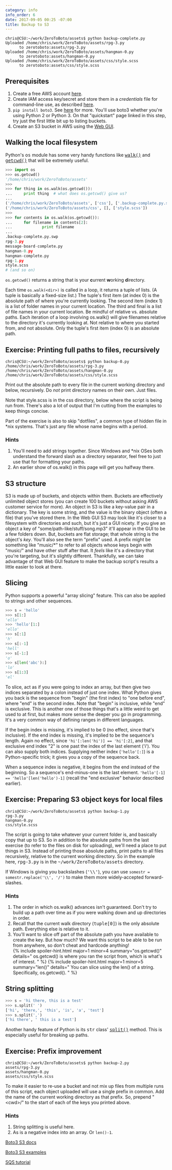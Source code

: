```yaml
---
category: info
info_order: 6
date: 2017-09-05 00:25 -07:00
title: Backup to S3
---
```


```
chris@CSU:~/work/ZeroToBoto/assets$ python backup-complete.py
Uploaded /home/chris/work/ZeroToBoto/assets/rpg-3.py
      to zerotoboto:assets/rpg-3.py
Uploaded /home/chris/work/ZeroToBoto/assets/hangman-0.py
      to zerotoboto:assets/hangman-0.py
Uploaded /home/chris/work/ZeroToBoto/assets/css/style.scss
      to zerotoboto:assets/css/style.scss
```

<!-- more -->


## Prerequisites

1. Create a free AWS account [here](https://aws.amazon.com/free/).
1. Create IAM access key/secret and store them in a *credentials* file for command-line use, as described [here](http://docs.aws.amazon.com/cli/latest/userguide/cli-config-files.html).
1. `pip install boto3`.  See [here](https://boto3.readthedocs.io/en/latest/guide/quickstart.html) for more.  You'll use boto3 whether you're using Python 2 or Python 3.
	On that "quickstart" page linked in this step, try just the first little bit up to listing buckets.
1. Create an S3 bucket in AWS using the [Web GUI](https://s3.console.aws.amazon.com/s3/home).


## Walking the local filesystem

Python's <tt>os</tt> module has some very handy functions like <tt>[walk()](https://docs.python.org/2/library/os.html#os.walk)</tt> and <tt>[getcwd()](https://docs.python.org/2/library/os.html#os.getcwd)</tt> that will be extremely useful.

```python
>>> import os
>>> os.getcwd()
'/home/chris/work/ZeroToBoto/assets'
>>> 
>>> for thing in os.walk(os.getcwd()):
...     print thing  # what does os.getcwd() give us?
... 
('/home/chris/work/ZeroToBoto/assets', ['css'], ['.backup-complete.py.swp', 'rpg-3.py', 'message-board-complete.py', 'hangman-0.py', 'hangman-complete.py', 'rpg-1.py', 'guessing-game-0.py', 'guessing-game-2.py', 'guessing-game-complete.py', 'rpg-2.py', 'guessing-game-1.py', 'adventure-complete.py', 'adventure-1.py', 'hello-python-complete.py', 'adventure-0.py', 'hangman-dictionary.txt', 'rpg-0.py', 'hangman-2.py', 'backup-complete.py', 'hangman-3.py', 'hangman-1.py', 'rpg-4.py', 'rpg-complete.py', 'echo-server-complete.py'])
('/home/chris/work/ZeroToBoto/assets/css', [], ['style.scss'])
>>> 
>>> for contents in os.walk(os.getcwd()):
...     for filename in contents[2]:
...             print filename
... 
.backup-complete.py.swp
rpg-3.py
message-board-complete.py
hangman-0.py
hangman-complete.py
rpg-1.py
style.scss
# (and so on)
```

`os.getcwd()` returns a string that is your **c**urrent **w**orking **d**irectory.

Each time `os.walk(<dir>)` is called in a loop, it returns a tuple of lists.
(A tuple is basically a fixed-size list.)
The tuple's first item (at index 0) is the absolute path of where you're currently looking.
The second item (index 1) is a list of folder names in your current location.
The third and final is a list of file names in your current location.
Be mindful of relative vs. absolute paths.
Each iteration of a loop involving os.walk() will give filenames relative to the directory it's currently looking at.
Not relative to where you started from, and not absolute.
Only the tuple's first item (index 0) is an absolute path.


## Exercise: Printing full paths to files, recursively

```
chris@CSU:~/work/ZeroToBoto/assets$ python backup-0.py 
/home/chris/work/ZeroToBoto/assets/rpg-3.py
/home/chris/work/ZeroToBoto/assets/hangman-0.py
/home/chris/work/ZeroToBoto/assets/css/style.scss
```

Print out the absolute path to every file in the current working directory and below, recursively.
Do *not* print directory names on their own.
Just files.

Note that style.scss is in the css directory, below where the script is being run from.
There's also a lot of output that I'm cutting from the examples to keep things concise.

Part of the exercise is also to skip "dotfiles", a common type of hidden file in \*nix systems.
That's just any file whose name begins with a period.

### Hints

1. You'll need to add strings together.
	Since Windows and \*nix OSes both understand the forward slash as a directory separator, feel free to just use that for formatting your paths.
2. An earlier show of os.walk() in this page will get you halfway there.


## S3 structure

S3 is made up of buckets, and objects within them.
Buckets are effectively unlimited object stores (you can create 100 buckets without asking AWS customer service for more).
An object in S3 is like a key-value pair in a dictionary.
The key is some string, and the value is the binary object (often a file) that you've stored there.
In the Web GUI S3 may look like it's closer to a filesystem with directories and such, but it's just a GUI nicety.
If you give an object a key of "some/path-like/stuff/song.mp3" it'll appear in the GUI to be a few folders down.
But, buckets are flat storage; that whole string is the object's *key*.
You'll also see the term "prefix" used.
A prefix might be something like "music/\*" to refer to all objects whose keys begin with "music/" and have other stuff after that.
It *feels* like it's a directory that you're targeting, but it's slightly different.
Thankfully, we can take advantage of that Web GUI feature to make the backup script's results a little easier to look at there.


## Slicing

Python supports a powerful "array slicing" feature.
This can also be applied to strings and other sequences.

```python
>>> s = 'hello'
>>> s[1:]
'ello'
>>> 'hello'[1:]
'ello'
>>> s[:1]
'h'
>>> s[:-1]
'hell'
>>> s[-1:]
'o'
>>> s[len('abc'):]
'lo'
>>> s[1:3]
'el'
```

To slice, act as if you were going to index an array, but then give two indices separated by a colon instead of just one index.
What Python gives you back is the sequence from "begin" (the first index) to "one before end", where "end" is the second index.
Note that "begin" is inclusive, while "end" is exclusive.
This is another one of those things that's a little weird to get used to at first, but makes more sense the deeper you go in programming.
It's a very common way of defining ranges in different languages.

If the begin index is missing, it's implied to be 0 (no effect, since that's inclusive).
If the end index is missing, it's implied to be the sequence's length.
Again no effect, since `'hi'[:len('hi')] == 'hi'[:2]`, and that exclusive end index "2" is one past the index of the last element ('i').
You can also supply both indices.
Supplying neither index (`'hello'[:]`) is a Python-specific trick; it gives you a copy of the sequence back.

When a sequence index is negative, it begins from the end instead of the beginning.
So a sequence's end-minus-one is the last element.
`'hello'[-1] == 'hello'[len('hello')-1]` (recall the "end exclusive" behavior described earlier).


## Exercise: Preparing S3 object keys for local files

```
chris@CSU:~/work/ZeroToBoto/assets$ python backup-1.py 
rpg-3.py
hangman-0.py
css/style.scss
```

The script is going to take whatever your current folder is, and basically copy that up to S3.
So in addition to the absolute paths from the last exercise (to refer to the files on disk for uploading), we'll need a place to put things in S3.
Instead of printing those absolute paths, print paths to all files recursively, relative to the current working directory.
So in the example here, <tt>rpg-3.py</tt> is in the <tt>~/work/ZeroToBoto/assets</tt> directory.

If Windows is giving you backslashes (<tt>'\\\\'</tt>), you can use `somestr = somestr.replace('\\', '/')` to make them more widely-accepted forward-slashes.

### Hints

<ol>
<li>The order in which os.walk() advances isn't guaranteed.
	Don't try to build up a path over time as if you were walking down and up directories in order.</li>
<li>Recall that the current walk directory (<tt>tuple[0]</tt>) is the only absolute path.
	Everything else is relative to it.</li>
<li>You'll want to slice off part of the absolute path you have available to create the key.
	But how much?  We want this script to be able to be run from anywhere, so don't cheat and hardcode anything!</li>
{% include spoiler-hint.html major=1 minor=4
	summary="os.getcwd()"
	details="
		os.getcwd() is where you ran the script from, which is what's of interest.
" %}
{% include spoiler-hint.html major=1 minor=5
	summary="len()"
	details="
		You can slice using the len() of a string.  Specifically, os.getcwd().
" %}
</ol>


## String splitting

```python
>>> s = 'hi there, this is a test'
>>> s.split(' ')
['hi', 'there,', 'this', 'is', 'a', 'test']
>>> s.split(',')
['hi there', ' this is a test']
```

Another handy feature of Python is its <tt>str</tt> class' <tt>[split()](https://docs.python.org/2/library/stdtypes.html?highlight=str%20split#str.split)</tt> method.
This is especially useful for breaking up paths.


## Exercise: Prefix improvement

```
chris@CSU:~/work/ZeroToBoto/assets$ python backup-2.py 
assets/rpg-3.py
assets/hangman-0.py
assets/css/style.scss
```

To make it easier to re-use a bucket and not mix up files from multiple runs of this script, each object uploaded will use a single prefix in common.
Add the name of the current working directory as that prefix.
So, prepend "&lt;cwd&gt;/" to the start of each of the keys you printed above.

### Hints

1. String splitting is useful here.
2. As is a negative index into an array.  Or `len()-1`.


[Boto3 S3 docs](http://boto3.readthedocs.io/en/latest/reference/services/s3.html)

[Boto3 S3 examples](http://boto3.readthedocs.io/en/latest/reference/services/s3.html#examples)


[SQS tutorial](http://boto3.readthedocs.io/en/latest/guide/sqs.html)

